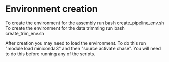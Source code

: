 # Environment creation
To create the environment for the assembly run bash create_pipeline_env.sh
To create the environment for the data trimming run bash create_trim_env.sh

After creation you may need to load the environment. To do this run "module load miniconda3" and then "source activate chase". You will need to do this before running any of the scripts.
